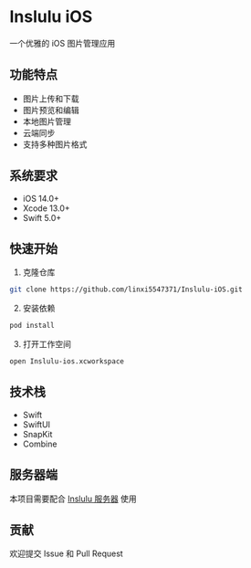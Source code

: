 # Inslulu iOS
一个优雅的 iOS 图片管理应用

## 功能特点
- 图片上传和下载
- 图片预览和编辑
- 本地图片管理
- 云端同步
- 支持多种图片格式

## 系统要求
- iOS 14.0+
- Xcode 13.0+
- Swift 5.0+

## 快速开始
1. 克隆仓库
```bash
git clone https://github.com/linxi5547371/Inslulu-iOS.git
```

2. 安装依赖
```bash
pod install
```

3. 打开工作空间
```bash
open Inslulu-ios.xcworkspace
```

## 技术栈
- Swift
- SwiftUI
- SnapKit
- Combine

## 服务器端
本项目需要配合 [Inslulu 服务器](https://github.com/linxi5547371/Inslulu) 使用

## 贡献
欢迎提交 Issue 和 Pull Request
